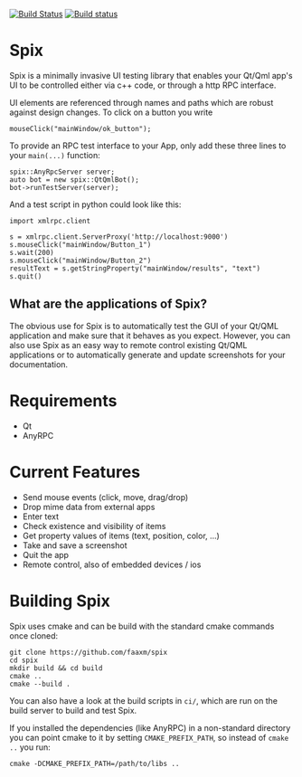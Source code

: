 [![Build Status](https://www.travis-ci.org/faaxm/spix.svg?branch=master)](https://www.travis-ci.org/faaxm/spix)
[![Build status](https://ci.appveyor.com/api/projects/status/9f5m2ya9uu9ddxnp?svg=true)](https://ci.appveyor.com/project/faaxm/spix)

# Spix
Spix is a minimally invasive UI testing library that enables your
Qt/Qml app's UI to be controlled either via c++ code, or through a http RPC
interface.

UI elements are referenced through names and paths which are robust against
design changes. To click on a button you write
```
mouseClick("mainWindow/ok_button");
```

To provide an RPC test interface to your App,
only add these three lines to your `main(...)` function:
```
spix::AnyRpcServer server;
auto bot = new spix::QtQmlBot();
bot->runTestServer(server);
```

And a test script in python could look like this:
```
import xmlrpc.client

s = xmlrpc.client.ServerProxy('http://localhost:9000')
s.mouseClick("mainWindow/Button_1")
s.wait(200)
s.mouseClick("mainWindow/Button_2")
resultText = s.getStringProperty("mainWindow/results", "text")
s.quit()
```

## What are the applications of Spix?
The obvious use for Spix is to automatically test the GUI of your Qt/QML application
and make sure that it behaves as you expect. However, you can also use Spix as
an easy way to remote control existing Qt/QML applications or to automatically
generate and update screenshots for your documentation.

# Requirements
* Qt
* AnyRPC

# Current Features
* Send mouse events (click, move, drag/drop)
* Drop mime data from external apps
* Enter text
* Check existence and visibility of items
* Get property values of items (text, position, color, ...)
* Take and save a screenshot
* Quit the app
* Remote control, also of embedded devices / ios

# Building Spix
Spix uses cmake and can be build with the standard cmake commands once cloned:
```
git clone https://github.com/faaxm/spix
cd spix
mkdir build && cd build
cmake ..
cmake --build .
```
You can also have a look at the build scripts in `ci/`, which are run on the
build server to build and test Spix.

If you installed the dependencies (like AnyRPC) in a non-standard directory
you can point cmake to it by setting `CMAKE_PREFIX_PATH`, so
instead of `cmake ..` you run:
```
cmake -DCMAKE_PREFIX_PATH=/path/to/libs ..
```
